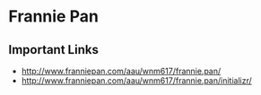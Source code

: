 # Frannie Pan

## Important Links

- http://www.franniepan.com/aau/wnm617/frannie.pan/
- http://www.franniepan.com/aau/wnm617/frannie.pan/initializr/